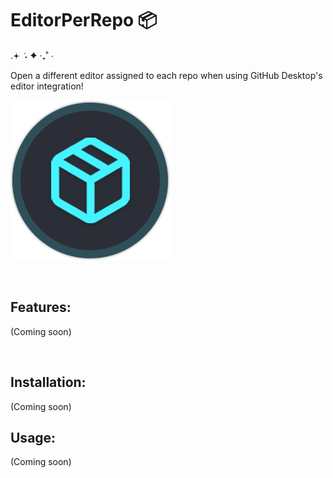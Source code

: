 # EditorPerRepo 📦
.𖥔 ݁ ˖ ✦ ‧₊˚ ⋅

Open a different editor assigned to each repo when using GitHub Desktop's editor integration!

![EditorPerRepo logo](assets/icons/epr/epr.png)

<br>

## Features:
(Coming soon)

<br>

## Installation:
(Coming soon)


## Usage:
(Coming soon)
